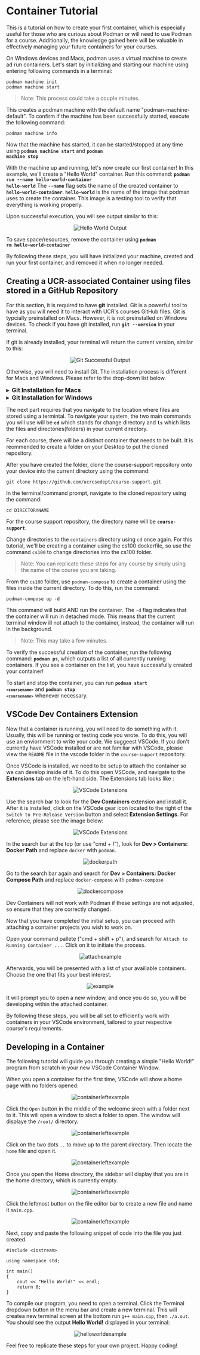 
# Container Tutorial

This is a tutorial on how to create your first container, which is especially useful for those who are curious about Podman or will need to use Podman for a course. Additionally, the knowledge gained here will be valuable in effectively managing your future containers for your courses.

On Windows devices and Macs, podman uses a virtual machine to create ad run containers.  Let's start by initializing and starting our machine using entering following commands in a terminal:

```
podman machine init
podman machine start
```
>Note: This process could take a couple minutes. 

This creates a podman machine with the default name "podman-machine-default". 
To confirm if the machine has been successfully started, execute the following command:

```
podman machine info
```

Now that the machine has started, it can be started/stopped at any time using <code><b>podman machine start</b></code> and <code><b>podman machine stop</b></code>


With the machine up and running, let's now create our first container! In this example, we'll create a "Hello World" container. Run this command: <code><b>podman run --name hello-world-container hello-world</b></code>
The <code><b>--name</b></code> flag sets the name of the created container to <code><b>hello-world-container</b></code>.  <code><b>hello-world</b></code> is the name of the image that podman uses to create the container.  This image is a testing tool to verify that everything is working properly.

Upon successful execution, you will see output similar to this:

<p align="center">
   <img src="images/hello_world.png" alt="Hello World Output" > 
</p>

To save space/resources, remove the container using <code><b>podman rm hello-world-container</b></code>

By following these steps, you will have initialized your machine, created and run your first container, and removed it when no longer needed.

## Creating a UCR-associated Container using files stored in a GitHub Repository

For this section, it is required to have **git** installed.  Git is a powerful tool to have as you will need it to interact with UCR's courses GitHub files.  Git is typcially preinstalled on Macs.  However, it is not preinstalled on Windows devices.  To check if you have git installed, run <code><b>git --version</b></code> in your terminal.

If git is already installed, your terminal will return the current version, similar to this:
<p align="center">
   <img src="images/git_version.png" alt="Git Successful Output"> 
</p>

Otherwise, you will need to install Git.  The installation process is different for Macs and Windows.  Please refer to the drop-down list below.

<details>
<summary><font size="3"><b>Git Installation for Macs</b></font></summary>
If you don't have Git installed on your Mac, running <code><b>git --version</b></code> will prompt you to install/activate Git on most versions of macOS.  In this scenarion, follow the insturcitons given to you in the terminal.

Otherwise, if you were not prompted to install Git, you can install Git using Homewbrew.  Run the command <code><b>brew install git</b></code>

Verify that Git was successfully installed using the <code><b>git --version</b></code> command.
</details>

<details>
<summary><font size="3"><b>Git Installation for Windows</b></font></summary>  
   
Visit the <a href="https://git-scm.com/download/win">Git Windows Installer download</a> and download the standalone installer for the version of Windows you have (64-bit or 32-bit).
>Note: If you are unsure which version of Windows you have, press the hotkey 'Windoes Key + I' to open your stystem settings.  Select the 'System' setting and scroll to the bottom of the left panel until you see an 'About' section. Click on it.  Under 'Device Specifications', there will be a 'System Type' label that says whether you have have a 64-bit or 32-bit device.

Open the installer.

You do not need to change any installation settings for Git, so you click 'Continue' in the bottom right of the installer until you are prompted to install Git.

Click 'Install' and wait for Git to finish installing.

Once Git is infinished installing, you can close out of the installer and verify that Git was successfully installed using the <code><b>git --version</b></code> command.

</details>

The next part requires that you navigate to the location where files are stored using a termintal. To navigate your system, the two main commands you will use will be <code><b>cd</b></code> which stands for change directory and <code><b>ls</b></code> which lists the files and directories(folders) in your current directory.

For each course, there will be a distinct container that needs to be built.  It is reommended to create a folder on your Desktop to put the cloned repository.

After you have created the folder, clone the course-support repository onto your device into the current directory using the command:
```
git clone https://github.com/ucrcsedept/course-support.git
```

In the terminal/command prompt, navigate to the cloned repository using the command:
```
cd DIRECTORYNAME
```
For the course support repository, the directory name will be <code><b>course-support</b></code>. 

Change directories to the `containers` directory using `cd` once again.  For this tutorial, we'll be creating a container using the cs100 dockerfile, so use the command `cs100` to change directories into the cs100 folder.
>Note: You can replicate these steps for any course by simply using the name of the course you are taking.  

From the `cs100` folder, use `podman-compose` to create a container using the files inside the current directory.  To do this, run the command:
```
podman-compose up -d
```

This command will build AND run the container. The `-d` flag indicates that the container will run in detached mode.  This means that the current terminal window ill not attach to the container, instead, the container will run in the background.
>Note: This may take a few minutes.

To verify the successful creation of the container, run the following command: <code><b>podman ps</b></code>, which outputs a list of all currently running containers.  If you see a container on the list, you have successfully created your container!

To start and stop the container, you can run <code><b>podman start `<coursename>`</b></code> and <code><b>podman stop `<coursename>`</b></code> whenever necessary.

## VSCode Dev Containers Extension
Now that a container is running, you will need to do something with it.  Usually, this will be running or testing code you wrote. To do this, you will use an enviornment to write your code.  We suggeest VSCode.  If you don't currently have VSCode installed or are not familiar with VSCode, please view the `README` file in the vscode folder in the `course-support` repository. 

Once VSCode is installed, we need to be setup to attach the container so we can develop inside of it. To do this open VSCode, and navigate to the **Extensions** tab on the left-hand side. The Extensions tab looks like :
<p align="center">
   <img src="images/ext.png" alt="VSCode Extensions" > 
</p>

Use the search bar to look for the **Dev Containers** extension and install it. After it is installed, click on the VSCode gear icon located to the right of the `Switch to Pre-Release Version` button and select **Extension Settings**. For reference, please see the image below: 
<p align="center">
   <img src="images/extensionSettings.png" alt="VSCode Extensions" > 
</p>

In the search bar at the top (or use "cmd + f"), look for **Dev > Containers: Docker Path** and replace `docker` with `podman`.
<p align="center">
   <img src="images/dockerpath.png" alt="dockerpath" > 
</p>

Go to the search bar again and search for **Dev > Containers: Docker Compose Path** and replace `docker-compose` with `podman-compose`
<p align="center">
   <img src="images/dockerpath.png" alt="dockercompose" > 
</p>

Dev Containers will not work with Podman if these settings are not adjusted, so ensure that they are correctly changed.

Now that you have completed the initial setup, you can proceed with attaching a container projects you wish to work on.

Open your command pallete ("cmd + shift + p"), and search for `Attach to Running Container ...`. Click on it to initiate the process.
<p align="center">
   <img src="images/attachcontainer.png" alt="attachexample"> 
</p>

Afterwards, you will be presented with a list of your availiable containers. Choose the one that fits your best interest.
<p align="center">
   <img src="images/example.png" alt="example" width= " " height = " "> 
</p>

It will prompt you to open a new window, and once you do so, you will be developing within the attached container.

By following these steps, you will be all set to efficiently work with containers in your VSCode environment, tailored to your respective course's requirements.

## Developing in a Container
The following tutorial will guide you through creating a simple "Hello World!" program from scratch in your new VSCode Container Window.

When you open a container for the first time, VSCode will show a home page with no folders opened:
<p align="center">
   <img src="images/VSCodeContainerInitialScreen.png" alt="containerleftexample" width= " " height = " "> 
</p>

Click the `Open` button in the middle of the welcome sreen with a folder next to it.  This will open a window to slect a folder to open.  The window will displaye the `/root/` directory.
<p align="center">
   <img src="images/dotParentDirectory.png" alt="containerleftexample" width= " " height = " "> 
</p>

Click on the two dots `..` to move up to the parent directory.  Then locate the `home` file and open it.
<p align="center">
   <img src="images/homeFolder.png" alt="containerleftexample" width= " " height = " "> 
</p>

Once you open the Home directory, the sidebar will display that you are in the home directory, which is currently empty.
<p align="center">
   <img src="images/sidebarView.png" alt="containerleftexample" width= " " height = " "> 
</p>

Click the leftmost button on the file editor bar to create a new file and name it `main.cpp`.
<p align="center">
   <img src="images/createMain.png" alt="containerleftexample" width= " " height = " "> 
</p>

Next, copy and paste the following snippet of code into the file you just created.
```
#include <iostream>

using namespace std;

int main()
{
    cout << "Hello World!" << endl;
    return 0;
}
```


To compile our program, you need to open a terminal.  Click the Terminal dropdown button in the menu bar and create a new terminal.  This will createa  new terminal screen at the bottom run `g++ main.cpp`, then `./a.out`. You should see the output **Hello World!** displayed in your terminal:
<p align="center">
   <img src="images/helloworld.png" alt="helloworldexample" width= " " height = " "> 
</p>

Feel free to replicate these steps for your own project. Happy coding!



